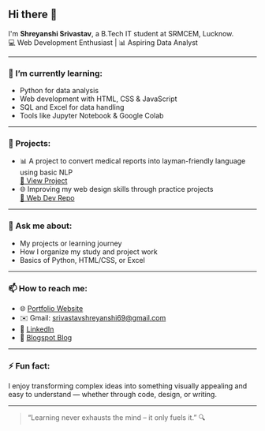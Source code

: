 ## Hi there 👋

I'm **Shreyanshi Srivastav**, a B.Tech IT student at SRMCEM, Lucknow.  
💻 Web Development Enthusiast | 📊 Aspiring Data Analyst

<!--
**shreya-0806/shreya-0806** is a ✨ _special_ ✨ repository because its `README.md` (this file) appears on your GitHub profile.
-->

---

### 🌱 I’m currently learning:
- Python for data analysis
- Web development with HTML, CSS & JavaScript
- SQL and Excel for data handling
- Tools like Jupyter Notebook & Google Colab

---

### 🔭 Projects:
- 📊 A project to convert medical reports into layman-friendly language using basic NLP  
  [🔗 View Project](https://github.com/shreya-0806/mediccal-report-into-layman-language)
- 🌐 Improving my web design skills through practice projects  
  [🔗 Web Dev Repo](https://github.com/shreya-0806/web-development)

---

### 💬 Ask me about:
- My projects or learning journey
- How I organize my study and project work
- Basics of Python, HTML/CSS, or Excel

---

### 📫 How to reach me:
- 🌐 [Portfolio Website](https://shreyanshisrivastava.w3spaces.com/)
- ✉️ Gmail: srivastavshreyanshi69@gmail.com
- 💼 [LinkedIn](https://www.linkedin.com/in/shreyanshi-srivastava-b2a0652a0/)
- 📝 [Blogspot Blog](https://aigen023.blogspot.com/)

---

### ⚡ Fun fact:
I enjoy transforming complex ideas into something visually appealing and easy to understand — whether through code, design, or writing.

---

> “Learning never exhausts the mind – it only fuels it.” 🔍
